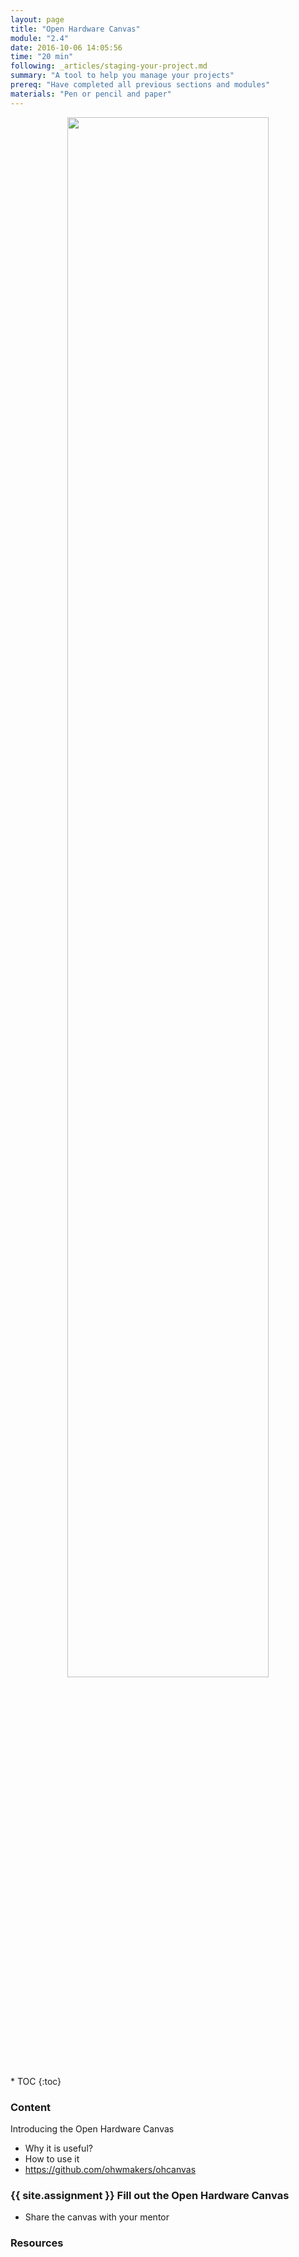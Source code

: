 ```yaml
---
layout: page
title: "Open Hardware Canvas"
module: "2.4"
date: 2016-10-06 14:05:56
time: "20 min"
following: _articles/staging-your-project.md
summary: "A tool to help you manage your projects"
prereq: "Have completed all previous sections and modules"
materials: "Pen or pencil and paper"
---
```

<p align="center">
<img src="https://raw.githubusercontent.com/ohwmakers/OHM-curriculum/gh-pages/img/work_in_progress_banner.svg" width="80%"/>
</p>
* TOC
{:toc}


### Content

Introducing the Open Hardware Canvas

- Why it is useful?
- How to use it 
- https://github.com/ohwmakers/ohcanvas

### {{ site.assignment }} Fill out the Open Hardware Canvas
- Share the canvas with your mentor

### Resources
